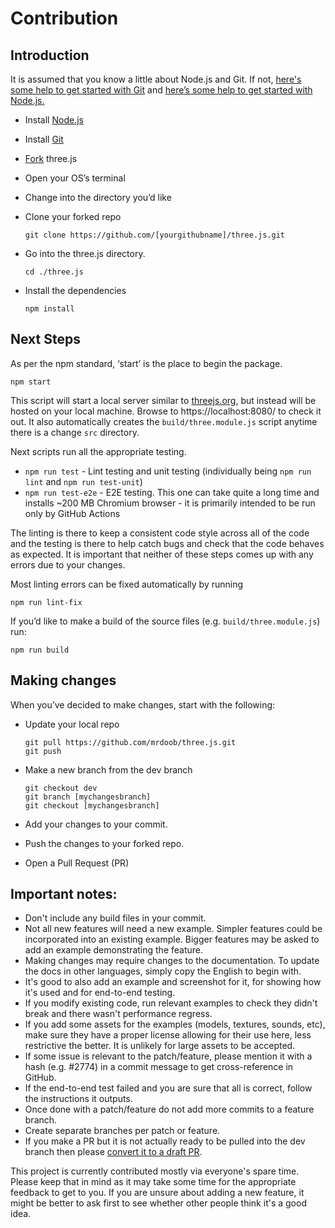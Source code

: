 # Contribution

## Introduction

It is assumed that you know a little about Node.js and Git. If not, [here's some help to get started with Git](https://help.github.com/en/github/using-git) and [here’s some help to get started with Node.js.](https://nodejs.org/en/docs/guides/getting-started-guide/)

- Install [Node.js](https://nodejs.org/)
- Install [Git](https://git-scm.com/)
- [Fork](https://help.github.com/en/github/getting-started-with-github/fork-a-repo) three.js
- Open your OS’s terminal
- Change into the directory you’d like
- Clone your forked repo

      git clone https://github.com/[yourgithubname]/three.js.git

- Go into the three.js directory.

      cd ./three.js

- Install the dependencies

      npm install

## Next Steps

As per the npm standard, ‘start’ is the place to begin the package.

    npm start

This script will start a local server similar to [threejs.org](https://threejs.org/), but instead will be hosted on your local machine. Browse to https://localhost:8080/ to check it out. It also automatically creates the `build/three.module.js` script anytime there is a change `src` directory.

Next scripts run all the appropriate testing.

- `npm run test` - Lint testing and unit testing (individually being `npm run lint` and `npm run test-unit`)
- `npm run test-e2e` - E2E testing. This one can take quite a long time and installs ~200 MB Chromium browser - it is primarily intended to be run only by GitHub Actions

The linting is there to keep a consistent code style across all of the code and the testing is there to help catch bugs and check that the code behaves as expected. It is important that neither of these steps comes up with any errors due to your changes.

Most linting errors can be fixed automatically by running

    npm run lint-fix

If you’d like to make a build of the source files (e.g. `build/three.module.js`) run:

    npm run build

## Making changes

When you’ve decided to make changes, start with the following:

- Update your local repo

      git pull https://github.com/mrdoob/three.js.git
      git push

- Make a new branch from the dev branch

      git checkout dev
      git branch [mychangesbranch]
      git checkout [mychangesbranch]

- Add your changes to your commit.
- Push the changes to your forked repo.
- Open a Pull Request (PR)

## Important notes:

- Don't include any build files in your commit.
- Not all new features will need a new example. Simpler features could be incorporated into an existing example. Bigger features may be asked to add an example demonstrating the feature.
- Making changes may require changes to the documentation. To update the docs in other languages, simply copy the English to begin with.
- It's good to also add an example and screenshot for it, for showing how it's used and for end-to-end testing.
- If you modify existing code, run relevant examples to check they didn't break and there wasn't performance regress.
- If you add some assets for the examples (models, textures, sounds, etc), make sure they have a proper license allowing for their use here, less restrictive the better. It is unlikely for large assets to be accepted.
- If some issue is relevant to the patch/feature, please mention it with a hash (e.g. #2774) in a commit message to get cross-reference in GitHub.
- If the end-to-end test failed and you are sure that all is correct, follow the instructions it outputs.
- Once done with a patch/feature do not add more commits to a feature branch.
- Create separate branches per patch or feature.
- If you make a PR but it is not actually ready to be pulled into the dev branch then please [convert it to a draft PR](https://docs.github.com/en/github/collaborating-with-issues-and-pull-requests/changing-the-stage-of-a-pull-request#converting-a-pull-request-to-a-draft).

This project is currently contributed mostly via everyone's spare time. Please keep that in mind as it may take some time for the appropriate feedback to get to you. If you are unsure about adding a new feature, it might be better to ask first to see whether other people think it's a good idea.
